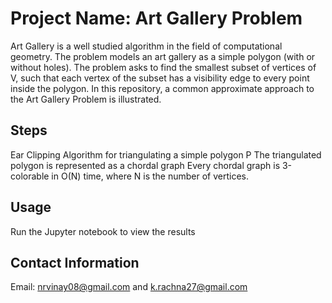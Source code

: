 # Project Name: Art Gallery Problem
Art Gallery is a well studied algorithm in the field of computational geometry. The problem models an art gallery as a simple polygon (with or without holes). The problem asks to find the smallest subset of vertices of V, such that each vertex of the subset has a visibility edge to every point inside the polygon.
In this repository, a common approximate approach to the Art Gallery Problem is illustrated. 

## Steps
Ear Clipping Algorithm for triangulating a simple polygon P
The triangulated polygon is represented as a chordal graph
Every chordal graph is 3-colorable in O(N) time, where N is the number of vertices.

## Usage
Run the Jupyter notebook to view the results

## Contact Information
Email: <nrvinay08@gmail.com> and <k.rachna27@gmail.com>
